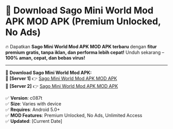 # 🚀 Download Sago Mini World Mod APK MOD APK (Premium Unlocked, No Ads)  

🔥 Dapatkan **Sago Mini World Mod APK MOD APK terbaru** dengan **fitur premium gratis, tanpa iklan, dan performa lebih cepat!** Unduh sekarang – **100% aman, cepat, dan bebas virus!**  

---


🔽 **Download Sago Mini World Mod APK:**  
🔹 **[Server 1]** 👉 [Sago Mini World Mod APK MOD APK](https://apkcomod.com?title=Sago_Mini_World_Mod_APK)  
🔹 **[Server 2]** 👉 [Sago Mini World Mod APK MOD APK](https://apkcomod.com?title=Sago_Mini_World_Mod_APK)  


✅ **Version**: c087t  
✅ **Size**: Varies with device  
✅ **Requires**: Android 5.0+  
✅ **MOD Features**: Premium Unlocked, No Ads, Unlimited Access  
✅ **Updated**: [Current Date]  